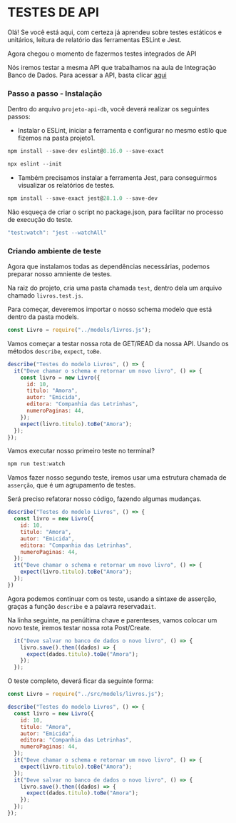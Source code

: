 
# TESTES DE API

Olá! Se você está aqui, com certeza já aprendeu sobre testes estáticos e unitários, leitura de relatório das ferramentas ESLint e Jest.

Agora chegou o momento de fazermos testes integrados de API

Nós iremos testar a mesma API que trabalhamos na aula de Integração Banco de Dados. Para acessar a API, basta clicar [aqui](https://github.com/reprograma/On16-TodasEmTech-S12-Intro-BD)

### Passo a passo - Instalação

Dentro do arquivo ``projeto-api-db``, você deverá realizar os seguintes passos:

- Instalar o ESLint, iniciar a ferramenta e configurar no mesmo estilo que fizemos na pasta projeto1.

```js
npm install --save-dev eslint@8.16.0 --save-exact
```
```js
npx eslint --init
```
- Também precisamos instalar a ferramenta Jest, para conseguirmos visualizar os relatórios de testes. 

```js
npm install --save-exact jest@28.1.0 --save-dev 
``` 

Não esqueça de criar o script no package.json, para facilitar no processo de execução do teste. 

```js
"test:watch": "jest --watchAll"
```

### Criando ambiente de teste

Agora que instalamos todas as dependências necessárias, podemos preparar nosso amniente de testes.

Na raiz do projeto, cria uma pasta chamada ``test``, dentro dela um arquivo chamado ``livros.test.js``. 

Para começar, deveremos importar o nosso schema modelo que está dentro da pasta models.

```js
const Livro = require("../models/livros.js");
```

Vamos começar a testar nossa rota de GET/READ da nossa API. Usando os métodos ``describe``, ``expect``, ``toBe``.

```js
describe("Testes do modelo Livros", () => {
  it("Deve chamar o schema e retornar um novo livro", () => {
    const livro = new Livro({
      id: 10,
      titulo: "Amora",
      autor: "Emicida",
      editora: "Companhia das Letrinhas",
      numeroPaginas: 44,
    });
    expect(livro.titulo).toBe("Amora");
  });
});

```

Vamos executar nosso primeiro teste no terminal? 

```js
npm run test:watch
```

Vamos fazer nosso segundo teste, iremos usar uma estrutura chamada de ``asserção``, que é um agrupamento de testes. 

Será preciso refatorar nosso código, fazendo algumas mudanças. 

```js
describe("Testes do modelo Livros", () => {
  const livro = new Livro({
    id: 10,
    titulo: "Amora",
    autor: "Emicida",
    editora: "Companhia das Letrinhas",
    numeroPaginas: 44,
  });
  it("Deve chamar o schema e retornar um novo livro", () => {
    expect(livro.titulo).toBe("Amora");
  });
})
```
Agora podemos continuar com os teste, usando a sintaxe de asserção, graças a função ``describe`` e a palavra reservada``it``.

Na linha seguinte, na penúltima chave e parenteses, vamos colocar um novo teste, iremos testar nossa rota Post/Create.

```js
  it("Deve salvar no banco de dados o novo livro", () => {
    livro.save().then((dados) => {
      expect(dados.titulo).toBe("Amora");
    });
  });
```

O teste completo, deverá ficar da seguinte forma:

```js
const Livro = require("../src/models/livros.js");

describe("Testes do modelo Livros", () => {
  const livro = new Livro({
    id: 10,
    titulo: "Amora",
    autor: "Emicida",
    editora: "Companhia das Letrinhas",
    numeroPaginas: 44,
  });
  it("Deve chamar o schema e retornar um novo livro", () => {
    expect(livro.titulo).toBe("Amora");
  });
  it("Deve salvar no banco de dados o novo livro", () => {
    livro.save().then((dados) => {
      expect(dados.titulo).toBe("Amora");
    });
  });
});
```


